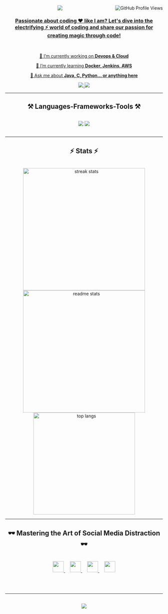 <a href="https://bitly.ws/3826n">
      <img align="right" src="https://komarev.com/ghpvc/?username=priyaranjansahoo-git" alt="GitHub Profile Views">

<h1 align="center">
    <img src="https://readme-typing-svg.herokuapp.com/?font=Righteous&size=35&center=true&vCenter=true&width=500&height=70&duration=4000&lines=Hi+There!+👋;+I'm+Priyaranjan!;" />
</h1>

<h3 align="center">Passionate about coding ❤️ like I am? Let's dive into the electrifying ⚡ world of coding and share our passion for creating magic through code!</h3>

<br/>

<div align="center">
 
 🔭 I’m currently working on **Devops & Cloud**
 
 🌱 I’m currently learning **Docker, Jenkins, AWS**

💬 Ask me about **Java, C, Python... or anything [here](https://github.com/issues)**



 </div>
 
<div align="center"> 
  <a href="mailto:priyaranjansahoo.19055@gmail.com">
    <img src="https://img.shields.io/badge/Gmail-333333?style=for-the-badge&logo=gmail&logoColor=red" />
  </a>
<!--   <a href="https://www.linkedin.com/in/priyaranjan-sahoo-15a86322a/" target="_blank">
    <img src="https://img.shields.io/badge/LinkedIn-0077B5?style=for-the-badge&logo=linkedin&logoColor=white" target="_blank" />
  </a> -->
  <a href="https://priyaranjansahoo-git.github.io/portfolio/" target="_blank">
     <img src="https://img.shields.io/badge/Portfolio-FF5722?style=for-the-badge&logo=todoist&logoColor=white" target="_blank" /> <!-- sqlite, safari, google-chrome are other good icon options -->
  </a>
</div>

 <hr/>
 
<h2 align="center">⚒️ Languages-Frameworks-Tools ⚒️</h2>
<br/>
<div align="center">
    <img src="https://skillicons.dev/icons?i=react,bootstrap,html,css,vscode,github" />
    <img src="https://skillicons.dev/icons?i=nodejs,python,javascript,express,firebase,mongodb,c,java,nextjs,mysql" /><br>
</div>

<br/>
<hr/>
<div align="center">
  
<h2 align="center">⚡ Stats ⚡</h2>
<br>
<div align=center>
  <img width=390 src="https://github-readme-streak-stats-salesp07.vercel.app/?user=priyaranjansahoo-git&count_private=true&theme=react&border_radius=10" alt="streak stats"/>
  <img width=390 src="https://github-readme-stats-salesp07.vercel.app/api?username=priyaranjansahoo-git&count_private=true&show_icons=true&theme=react&rank_icon=github&border_radius=10" alt="readme stats" />
  <br/>
  <img width=325 align="center" src="https://github-readme-stats-salesp07.vercel.app/api/top-langs/?username=priyaranjansahoo-git&hide=HTML&langs_count=8&layout=compact&theme=react&border_radius=10&size_weight=0.5&count_weight=0.5&exclude_repo=github-readme-stats" alt="top langs" />
</div>

<hr/>


<div align="center">
  <h2>🕶️ Mastering the Art of Social Media Distraction 🕶️</h2>
  <br>
<!--  <div align="center">
  <a href="https://www.twitter.com/a_nuragjainn">
    <img src="https://cdn-icons-png.flaticon.com/512/3670/3670127.png" width="35"> -->
<!--   </a>&nbsp;&nbsp;&nbsp; -->
  <a href="https://www.instagram.com/priyaranjan477">
    <img src="https://cdn-icons-png.flaticon.com/512/3670/3670125.png" width="35">
  </a>&nbsp;&nbsp;&nbsp;
  <a href="https://www.t.me/priyaranjan sahoo">
    <img src="https://cdn-icons-png.flaticon.com/512/906/906377.png" width="35">
  </a>&nbsp;&nbsp;&nbsp;
  <a href="#">
    <img src="https://cdn-icons-png.flaticon.com/512/4494/4494501.png" width="35">
  </a>&nbsp;&nbsp;&nbsp;
<!--   <a href="https://discord.gg/g9EBZfYV">
    <img src="https://cdn-icons-png.flaticon.com/512/3670/3670157.png" width="35">
  </a>&nbsp;&nbsp;&nbsp; -->
<!--   <a href="https://www.youtube.com/channel/UCCEd86oQN9DQcgespRrmT2A">
    <img src="https://cdn-icons-png.flaticon.com/512/3670/3670209.png" width="35">
  </a>&nbsp;&nbsp;&nbsp; -->
  <a href="https://www.linkedin.com/in/priyaranjan-sahoo-15a86322a/">
    <img src="https://cdn-icons-png.flaticon.com/512/3670/3670236.png" width="35">
  </a>
</div>
  
<br/>
</div>
<br/><br/>

<hr/>

<br/>

<div align="center">
 <img src="https://readme-typing-svg.herokuapp.com/?font=Righteous&size=35&center=true&vCenter=true&width=500&height=70&duration=4000&lines=Thanks+for+visiting!+✌;+I'm+always+down+to+collab+:-)" />
</div>

<br/>
